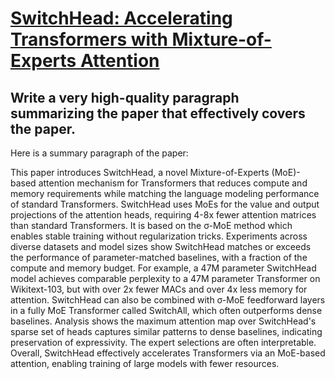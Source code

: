 # [SwitchHead: Accelerating Transformers with Mixture-of-Experts Attention](https://arxiv.org/abs/2312.07987)

## Write a very high-quality paragraph summarizing the paper that effectively covers the paper.

 Here is a summary paragraph of the paper:

This paper introduces SwitchHead, a novel Mixture-of-Experts (MoE)-based attention mechanism for Transformers that reduces compute and memory requirements while matching the language modeling performance of standard Transformers. SwitchHead uses MoEs for the value and output projections of the attention heads, requiring 4-8x fewer attention matrices than standard Transformers. It is based on the σ-MoE method which enables stable training without regularization tricks. Experiments across diverse datasets and model sizes show SwitchHead matches or exceeds the performance of parameter-matched baselines, with a fraction of the compute and memory budget. For example, a 47M parameter SwitchHead model achieves comparable perplexity to a 47M parameter Transformer on Wikitext-103, but with over 2x fewer MACs and over 4x less memory for attention. SwitchHead can also be combined with σ-MoE feedforward layers in a fully MoE Transformer called SwitchAll, which often outperforms dense baselines. Analysis shows the maximum attention map over SwitchHead's sparse set of heads captures similar patterns to dense baselines, indicating preservation of expressivity. The expert selections are often interpretable. Overall, SwitchHead effectively accelerates Transformers via an MoE-based attention, enabling training of large models with fewer resources.
